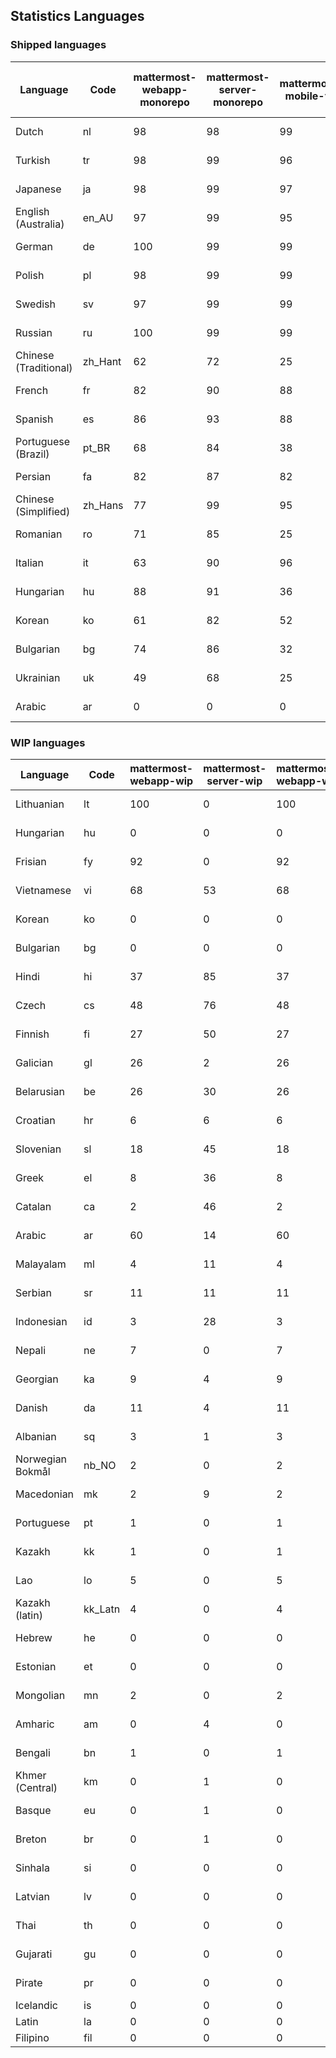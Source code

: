 ## Statistics Languages ##
###  Shipped languages  ###
|Language|Code|mattermost-webapp-monorepo|mattermost-server-monorepo|mattermost-mobile-v2|mattermost-desktop|mattermost-boards-webapp-monorepo|mattermost-playbooks-webapp-monorepo|calls-webapp|Total|Last Modified|
|---|---|---|---|---|---|---|---|---|---|---|
|Dutch|nl| 98| 98| 99| 99| 100| 100| 100| 99|2023-05-02T12:37:22.241472Z|
|Turkish|tr| 98| 99| 96| 99| 100| 99| 97| 97|2023-04-28T19:57:09.235781Z|
|Japanese|ja| 98| 99| 97| 99| 100| 99| 0| 97|2023-04-28T19:55:16.681201Z|
|English (Australia)|en_AU| 97| 99| 95| 99| 100| 99| 0| 96|2023-04-28T19:53:49.235446Z|
|German|de| 100| 99| 99| 100| 100| 100| 100| 95|2023-05-03T07:13:21.660688Z|
|Polish|pl| 98| 99| 99| 100| 100| 99| 100| 95|2023-05-04T05:53:36.664984Z|
|Swedish|sv| 97| 99| 99| 99| 100| 100| 0| 94|2023-04-29T18:01:43.566526Z|
|Russian|ru| 100| 99| 99| 100| 100| 61| 0| 93|2023-05-03T07:11:31.299928Z|
|Chinese (Traditional)|zh_Hant| 62| 72| 25| 0| 97| 0| 0| 79|2023-04-28T19:57:49.790214Z|
|French|fr| 82| 90| 88| 96| 98| 27| 52| 78|2023-05-03T16:10:03.174358Z|
|Spanish|es| 86| 93| 88| 97| 48| 0| 19| 78|2023-04-28T19:54:03.833849Z|
|Portuguese (Brazil)|pt_BR| 68| 84| 38| 48| 100| 0| 76| 68|2023-04-30T02:07:18.740502Z|
|Persian|fa| 82| 87| 82| 99| 26| 1| 0| 68|2023-04-28T19:54:18.139895Z|
|Chinese (Simplified)|zh_Hans| 77| 99| 95| 99| 98| 0| 4| 67|2023-04-28T19:57:36.168285Z|
|Romanian|ro| 71| 85| 25| 0| 0| 0| 0| 66|2023-04-28T19:56:27.540721Z|
|Italian|it| 63| 90| 96| 23| 66| 0| 0| 65|2023-04-28T19:55:01.977907Z|
|Hungarian|hu| 88| 91| 36| 98| 94| 81| 0| 63|2023-04-28T19:54:47.768487Z|
|Korean|ko| 61| 82| 52| 100| 99| 100| 0| 52|2023-05-04T00:02:40.420578Z|
|Bulgarian|bg| 74| 86| 32| 0| 0| 0| 0| 51|2023-04-28T19:53:20.034808Z|
|Ukrainian|uk| 49| 68| 25| 78| 53| 0| 0| 45|2023-04-07T15:44:28.713331Z|
|Arabic|ar| 0| 0| 0| 45| 46| 0| 0| 16|2023-04-07T15:44:05.561803Z|
###  WIP languages  ###
|Language|Code|mattermost-webapp-wip|mattermost-server-wip|mattermost-webapp-wip|Total|Last Modified|
|---|---|---|---|---|---|--|
|Lithuanian|lt| 100| 0| 100| 71|2023-04-20T18:20:36.422339Z|
|Hungarian|hu| 0| 0| 0| 63|2023-04-28T19:54:47.768487Z|
|Frisian|fy| 92| 0| 92| 61|2023-03-30T14:04:28.368728Z|
|Vietnamese|vi| 68| 53| 68| 57|2023-04-07T15:44:29.030842Z|
|Korean|ko| 0| 0| 0| 52|2023-05-04T00:02:40.420578Z|
|Bulgarian|bg| 0| 0| 0| 51|2023-04-28T19:53:20.034808Z|
|Hindi|hi| 37| 85| 37| 49|2023-03-30T14:04:54.856447Z|
|Czech|cs| 48| 76| 48| 37|2023-05-03T08:00:07.391374Z|
|Finnish|fi| 27| 50| 27| 34|2023-03-30T14:04:14.936366Z|
|Galician|gl| 26| 2| 26| 31|2023-02-16T10:53:47.791156Z|
|Belarusian|be| 26| 30| 26| 27|2023-03-30T14:03:09.873427Z|
|Croatian|hr| 6| 6| 6| 25|2023-05-01T12:55:33.065525Z|
|Slovenian|sl| 18| 45| 18| 21|2023-04-06T20:14:58.767028Z|
|Greek|el| 8| 36| 8| 21|2023-03-30T14:03:55.229463Z|
|Catalan|ca| 2| 46| 2| 16|2023-02-22T22:19:51.633986Z|
|Arabic|ar| 60| 14| 60| 16|2023-04-07T15:44:05.561803Z|
|Malayalam|ml| 4| 11| 4| 15|2023-04-07T16:10:53.056996Z|
|Serbian|sr| 11| 11| 11| 13|2023-03-30T14:07:25.635161Z|
|Indonesian|id| 3| 28| 3| 12|2023-01-20T12:30:26.132977Z|
|Nepali|ne| 7| 0| 7| 11|2023-03-30T14:06:47.028356Z|
|Georgian|ka| 9| 4| 9| 9|2023-04-10T20:31:24.828471Z|
|Danish|da| 11| 4| 11| 8|2023-02-28T08:17:12.460986Z|
|Albanian|sq| 3| 1| 3| 8|2023-03-30T14:07:18.996586Z|
|Norwegian Bokmål|nb_NO| 2| 0| 2| 5|2023-04-07T15:44:19.938225Z|
|Macedonian|mk| 2| 9| 2| 5|2023-04-21T04:48:12.502639Z|
|Portuguese|pt| 1| 0| 1| 5|2023-04-10T23:55:59.471172Z|
|Kazakh|kk| 1| 0| 1| 3|2023-01-20T12:30:28.434837Z|
|Lao|lo| 5| 0| 5| 3|2023-01-28T03:29:57.636840Z|
|Kazakh (latin)|kk_Latn| 4| 0| 4| 3|2023-01-09T16:04:40.142668Z|
|Hebrew|he| 0| 0| 0| 2|2023-01-20T12:30:24.610278Z|
|Estonian|et| 0| 0| 0| 2|2022-06-16T11:17:55.844464Z|
|Mongolian|mn| 2| 0| 2| 2|2023-02-16T02:00:14.011643Z|
|Amharic|am| 0| 4| 0| 1|2020-07-04T19:22:35.416407Z|
|Bengali|bn| 1| 0| 1| 1|2022-06-18T00:07:36.707192Z|
|Khmer (Central)|km| 0| 1| 0| 0|2022-05-06T14:27:58.323957Z|
|Basque|eu| 0| 1| 0| 0|2021-06-22T14:46:44.626603Z|
|Breton|br| 0| 1| 0| 0|2022-10-20T14:33:30.929526Z|
|Sinhala|si| 0| 0| 0| 0|2022-10-24T11:26:43.423982Z|
|Latvian|lv| 0| 0| 0| 0|2022-12-17T23:24:22.390841Z|
|Thai|th| 0| 0| 0| 0|2022-05-03T14:48:59.991556Z|
|Gujarati|gu| 0| 0| 0| 0|2021-09-27T12:12:04.194601Z|
|Pirate|pr| 0| 0| 0| 0|2022-06-28T08:46:29.046651Z|
|Icelandic|is| 0| 0| 0| 0||
|Latin|la| 0| 0| 0| 0||
|Filipino|fil| 0| 0| 0| 0||
